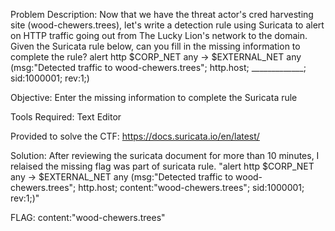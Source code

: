 Problem Description:
Now that we have the threat actor's cred harvesting site (wood-chewers.trees), let's write a detection rule using Suricata to alert on HTTP traffic going out from The Lucky Lion's network to the domain.
Given the Suricata rule below, can you fill in the missing information to complete the rule?
    alert http $CORP_NET any -> $EXTERNAL_NET any (msg:"Detected traffic to wood-chewers.trees"; http.host; _____________; sid:1000001; rev:1;)

Objective:
Enter the missing information to complete the Suricata rule

Tools Required:
Text Editor

Provided to solve the CTF:
https://docs.suricata.io/en/latest/

Solution:
After reviewing the suricata document for more than 10 minutes, I relaised the missing flag was part of suricata rule.
"alert http $CORP_NET any -> $EXTERNAL_NET any (msg:"Detected traffic to wood-chewers.trees"; http.host; content:"wood-chewers.trees"; sid:1000001; rev:1;)"

FLAG: content:"wood-chewers.trees"
